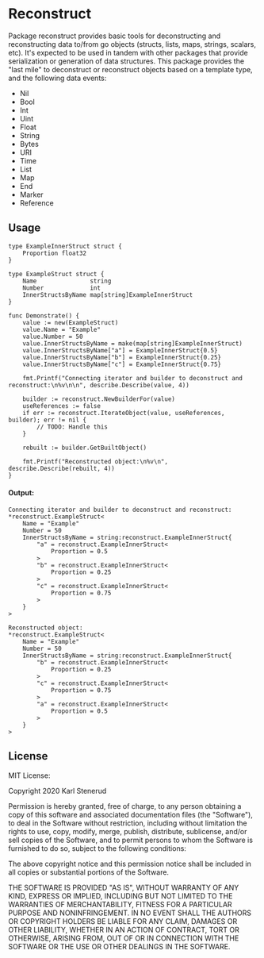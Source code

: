 Reconstruct
===========

Package reconstruct provides basic tools for deconstructing and reconstructing
data to/from go objects (structs, lists, maps, strings, scalars, etc). It's
expected to be used in tandem with other packages that provide serialization
or generation of data structures. This package provides the "last mile" to
deconstruct or reconstruct objects based on a template type, and the following
data events:

 * Nil
 * Bool
 * Int
 * Uint
 * Float
 * String
 * Bytes
 * URI
 * Time
 * List
 * Map
 * End
 * Marker
 * Reference


Usage
-----

```golang
type ExampleInnerStruct struct {
	Proportion float32
}

type ExampleStruct struct {
	Name               string
	Number             int
	InnerStructsByName map[string]ExampleInnerStruct
}

func Demonstrate() {
	value := new(ExampleStruct)
	value.Name = "Example"
	value.Number = 50
	value.InnerStructsByName = make(map[string]ExampleInnerStruct)
	value.InnerStructsByName["a"] = ExampleInnerStruct{0.5}
	value.InnerStructsByName["b"] = ExampleInnerStruct{0.25}
	value.InnerStructsByName["c"] = ExampleInnerStruct{0.75}

	fmt.Printf("Connecting iterator and builder to deconstruct and reconstruct:\n%v\n\n", describe.Describe(value, 4))

	builder := reconstruct.NewBuilderFor(value)
	useReferences := false
	if err := reconstruct.IterateObject(value, useReferences, builder); err != nil {
		// TODO: Handle this
	}

	rebuilt := builder.GetBuiltObject()

	fmt.Printf("Reconstructed object:\n%v\n", describe.Describe(rebuilt, 4))
}
```

#### Output:

```
Connecting iterator and builder to deconstruct and reconstruct:
*reconstruct.ExampleStruct<
    Name = "Example"
    Number = 50
    InnerStructsByName = string:reconstruct.ExampleInnerStruct{
        "a" = reconstruct.ExampleInnerStruct<
            Proportion = 0.5
        >
        "b" = reconstruct.ExampleInnerStruct<
            Proportion = 0.25
        >
        "c" = reconstruct.ExampleInnerStruct<
            Proportion = 0.75
        >
    }
>

Reconstructed object:
*reconstruct.ExampleStruct<
    Name = "Example"
    Number = 50
    InnerStructsByName = string:reconstruct.ExampleInnerStruct{
        "b" = reconstruct.ExampleInnerStruct<
            Proportion = 0.25
        >
        "c" = reconstruct.ExampleInnerStruct<
            Proportion = 0.75
        >
        "a" = reconstruct.ExampleInnerStruct<
            Proportion = 0.5
        >
    }
>
```


License
-------

MIT License:

Copyright 2020 Karl Stenerud

Permission is hereby granted, free of charge, to any person obtaining a copy of
this software and associated documentation files (the "Software"), to deal in
the Software without restriction, including without limitation the rights to
use, copy, modify, merge, publish, distribute, sublicense, and/or sell copies of
the Software, and to permit persons to whom the Software is furnished to do so,
subject to the following conditions:

The above copyright notice and this permission notice shall be included in all
copies or substantial portions of the Software.

THE SOFTWARE IS PROVIDED "AS IS", WITHOUT WARRANTY OF ANY KIND, EXPRESS OR
IMPLIED, INCLUDING BUT NOT LIMITED TO THE WARRANTIES OF MERCHANTABILITY, FITNESS
FOR A PARTICULAR PURPOSE AND NONINFRINGEMENT. IN NO EVENT SHALL THE AUTHORS OR
COPYRIGHT HOLDERS BE LIABLE FOR ANY CLAIM, DAMAGES OR OTHER LIABILITY, WHETHER
IN AN ACTION OF CONTRACT, TORT OR OTHERWISE, ARISING FROM, OUT OF OR IN
CONNECTION WITH THE SOFTWARE OR THE USE OR OTHER DEALINGS IN THE SOFTWARE.
